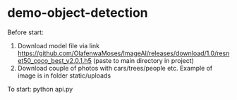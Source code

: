 # demo-object-detection

Before start:
1. Download model file via link https://github.com/OlafenwaMoses/ImageAI/releases/download/1.0/resnet50_coco_best_v2.0.1.h5 (paste to main directory in project)
2. Download couple of photos with cars/trees/people etc. Example of image is in folder static/uploads

To start:
python api.py


